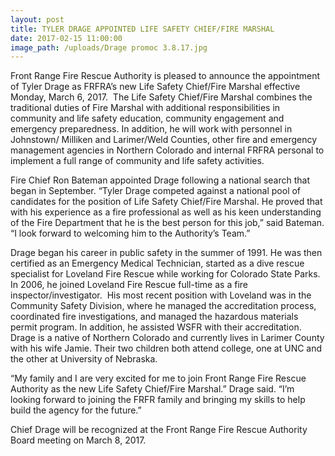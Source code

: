 ```yaml
---
layout: post
title: TYLER DRAGE APPOINTED LIFE SAFETY CHIEF/FIRE MARSHAL
date: 2017-02-15 11:00:00
image_path: /uploads/Drage promoc 3.8.17.jpg
---
```



Front Range Fire Rescue Authority is pleased to announce the appointment of Tyler Drage as FRFRA’s new Life Safety Chief/Fire Marshal effective Monday, March 6, 2017.  The Life Safety Chief/Fire Marshal combines the traditional duties of Fire Marshal with additional responsibilities in community and life safety education, community engagement and emergency preparedness. In addition, he will work with personnel in Johnstown/ Milliken and Larimer/Weld Counties, other fire and emergency management agencies in Northern Colorado and internal FRFRA personal to implement a full range of community and life safety activities.

Fire Chief Ron Bateman appointed Drage following a national search that began in September. “Tyler Drage competed against a national pool of candidates for the position of Life Safety Chief/Fire Marshal. He proved that with his experience as a fire professional as well as his keen understanding of the Fire Department that he is the best person for this job,” said Bateman. “I look forward to welcoming him to the Authority’s Team.”

Drage began his career in public safety in the summer of 1991. He was then certified as an Emergency Medical Technician, started as a dive rescue specialist for Loveland Fire Rescue while working for Colorado State Parks. In 2006, he joined Loveland Fire Rescue full-time as a fire inspector/investigator.  His most recent position with Loveland was in the Community Safety Division, where he managed the accreditation process, coordinated fire investigations, and managed the hazardous materials permit program. In addition, he assisted WSFR with their accreditation.  Drage is a native of Northern Colorado and currently lives in Larimer County with his wife Jamie. Their two children both attend college, one at UNC and the other at University of Nebraska.

“My family and I are very excited for me to join Front Range Fire Rescue Authority as the new Life Safety Chief/Fire Marshal.” Drage said. “I’m looking forward to joining the FRFR family and bringing my skills to help build the agency for the future.”

Chief Drage will be recognized at the Front Range Fire Rescue Authority Board meeting on March 8, 2017.